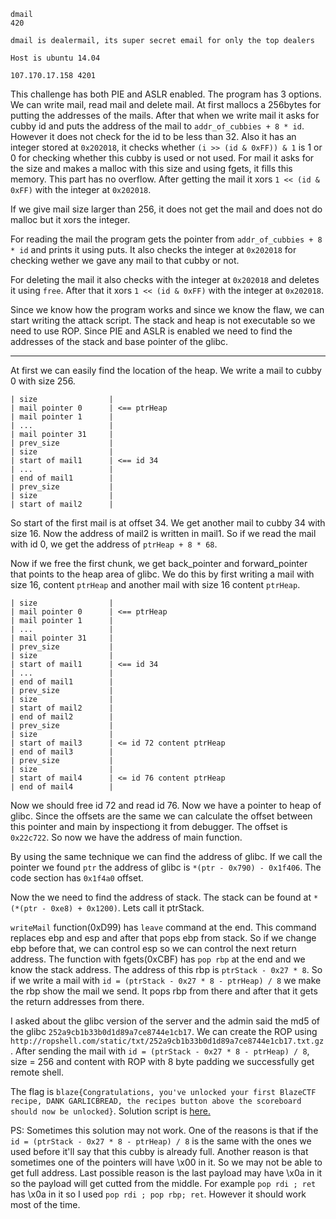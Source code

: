 ```
dmail
420

dmail is dealermail, its super secret email for only the top dealers

Host is ubuntu 14.04

107.170.17.158 4201
```

This challenge has both PIE and ASLR enabled. The program has 3 options. We can write mail, read mail and delete mail. At first mallocs a 256bytes for putting the addresses of the mails. After that when we write mail it asks for cubby id and puts the address of the mail to `addr_of_cubbies + 8 * id`. However it does not check for the id to be less than 32. Also it has an integer stored at `0x202018`, it checks whether `(i >> (id & 0xFF)) & 1` is 1 or 0 for checking whether this cubby is used or not used. For mail it asks for the size and makes a malloc with this size and using fgets, it fills this memory. This part has no overflow. After getting the mail it xors `1 << (id & 0xFF)` with the integer at `0x202018`.

If we give mail size larger than 256, it does not get the mail and does not do malloc but it xors the integer.

For reading the mail the program gets the pointer from `addr_of_cubbies + 8 * id` and prints it using puts. It also checks the integer at `0x202018` for checking wether we gave any mail to that cubby or not.

For deleting the mail it also checks with the integer at `0x202018` and deletes it using `free`. After that it xors `1 << (id & 0xFF)` with the integer at `0x202018`.

Since we know how the program works and since we know the flaw, we can start writing the attack script. The stack and heap is not executable so we need to use ROP. Since PIE and ASLR is enabled we need to find the addresses of the stack and base pointer of the glibc.

___

At first we can easily find the location of the heap. We write a mail to cubby 0 with size 256.

```
| size                |
| mail pointer 0      | <== ptrHeap
| mail pointer 1      |
| ...                 |
| mail pointer 31     |
| prev_size           |
| size                |
| start of mail1      | <== id 34
| ...                 |
| end of mail1        |
| prev_size           |
| size                |
| start of mail2      |
```

So start of the first mail is at offset 34. We get another mail to cubby 34 with size 16. Now the address of mail2 is written in mail1. So if we read the mail with id 0, we get the address of `ptrHeap + 8 * 68`.

Now if we free the first chunk, we get back_pointer and forward_pointer that points to the heap area of glibc. We do this by first writing a mail with size 16, content `ptrHeap` and another mail with size 16 content `ptrHeap`.

```
| size                |
| mail pointer 0      | <== ptrHeap
| mail pointer 1      |
| ...                 |
| mail pointer 31     |
| prev_size           |
| size                |
| start of mail1      | <== id 34
| ...                 |
| end of mail1        |
| prev_size           |
| size                |
| start of mail2      |
| end of mail2        |
| prev_size           |
| size                |
| start of mail3      | <= id 72 content ptrHeap
| end of mail3        |
| prev_size           |
| size                |
| start of mail4      | <= id 76 content ptrHeap
| end of mail4        |
```

Now we should free id 72 and read id 76. Now we have a pointer to heap of glibc. Since the offsets are the same we can calculate the offset between this pointer and main by inspectiong it from debugger. The offset is `0x22c722`. So now we have the address of main function.

By using the same technique we can find the address of glibc. If we call the pointer we found `ptr` the address of glibc is `*(ptr - 0x790) - 0x1f406`. The code section has `0x1f4a0` offset.

Now the we need to find the address of stack. The stack can be found at `*(*(ptr - 0xe8) + 0x1200)`. Lets call it ptrStack.

`writeMail` function(0xD99) has `leave` command at the end. This command replaces ebp and esp and after that pops ebp from stack. So if we change ebp before that, we can control esp so we can control the next return address. The function with fgets(0xCBF) has `pop rbp` at the end and we know the stack address. The address of this rbp is `ptrStack - 0x27 * 8`. So if we write a mail with `id = (ptrStack - 0x27 * 8 - ptrHeap) / 8` we make the rbp show the mail we send. It pops rbp from there and after that it gets the return addresses from there.

I asked about the glibc version of the server and the admin said the md5 of the glibc `252a9cb1b33b0d1d89a7ce8744e1cb17`. We can create the ROP using `http://ropshell.com/static/txt/252a9cb1b33b0d1d89a7ce8744e1cb17.txt.gz`. After sending the mail with `id = (ptrStack - 0x27 * 8 - ptrHeap) / 8`, size = 256 and content with ROP with 8 byte padding we successfully get remote shell.

The flag is `blaze{Congratulations, you've unlocked your first BlazeCTF recipe, DANK GARLICBREAD, the recipes button above the scoreboard should now be unlocked}`.
Solution script is [here.](dmail.py)

PS: Sometimes this solution may not work. One of the reasons is that if the `id = (ptrStack - 0x27 * 8 - ptrHeap) / 8` is the same with the ones we used before it'll say that this cubby is already full. Another reason is that sometimes one of the pointers will have \x00 in it. So we may not be able to get full address. Last possible reason is the last payload may have \x0a in it so the payload will get cutted from the middle. For example `pop rdi ; ret` has \x0a in it so I used `pop rdi ; pop rbp; ret`. However it should work most of the time.
